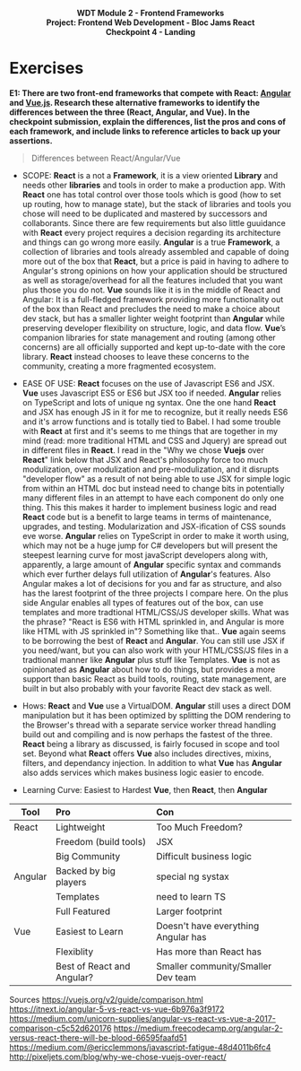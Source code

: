 <p style="text-align: center; font-weight:bold">WDT Module 2 - Frontend Frameworks<br>Project: Frontend Web Development - Bloc Jams React<br>Checkpoint 4 - Landing</p>

# Exercises
**E1: There are two front-end frameworks that compete with React: [Angular](https://angular.io/) and [Vue.js](https://vuejs.org/). Research these alternative frameworks to identify the differences between the three (React, Angular, and Vue). In the checkpoint submission, explain the differences, list the pros and cons of each framework, and include links to reference articles to back up your assertions.**

> Differences between React/Angular/Vue
* SCOPE:
**React** is a not a **Framework**, it is a view oriented **Library** and needs other **libraries** and tools in order to make a production app. With **React** one has total control over those tools which is good (how to set up routing, how to manage state), but the stack of libraries and tools you chose will need to be duplicated and mastered by successors and collaborants. Since there are few requirements but also little guuidance with **React** every project requires a decision regarding its architecture and things can go wrong more easily.
**Angular** is a true **Framework**, a collection of libraries and tools already assembled and capable of doing more out of the box that **React**, but a price is paid in having to adhere to Angular's strong opinions on how your application should be structured as well as storage/overhead for all the features included that you want plus those you do not.
**Vue** sounds like it is in the middle of React and Angular: It is a full-fledged framework providing more functionality out of the box than React and precludes the need to make a choice about dev stack, but has a smaller lighter weight footprint than **Angular**  while preserving developer flexibility on structure, logic, and data flow. **Vue**’s companion libraries for state management and routing (among other concerns) are all officially supported and kept up-to-date with the core library. **React** instead chooses to leave these concerns to the community, creating a more fragmented ecosystem.

* EASE OF USE: **React** focuses on the use of Javascript ES6 and JSX. **Vue** uses Javascript ES5 or ES6 but JSX too if needed. **Angular** relies on TypeScript and lots of unique ng syntax.
One the one hand **React** and JSX has enough JS in it for me to recognize, but it really needs ES6 and it's arrow functions and is totally tied to Babel. I had some trouble with **React** at first and it's seems to me things that are together in my mind (read: more traditional HTML and CSS and Jquery) are spread out in different files in **React**. I read in the "Why we chose **Vuejs** over **React**" link below that JSX and React's philosophy force too much modulization, over modulization and pre-modulization, and it disrupts "developer flow" as a result of not being able to use JSX for simple logic from within an HTML doc but instead need to change bits in potentially many different files in an attempt to have each component do only one thing. This this makes it harder to implement business logic and read **React** code but is a benefit to large teams in terms of maintenance, upgrades, and testing. Modularization and JSX-ification of CSS sounds eve worse.
**Angular** relies on TypeScript in order to make it worth using, which may not be a huge jump for C# developers but will present the steepest learning curve for most javaScript developers along with, apparently, a large amount of **Angular** specific syntax and commands which ever further delays full utilization of **Angular**'s features. Also Angular makes a lot of decisions for you and far as structure, and also has the larest footprint of the three projects I compare here.  On the plus side Angular enables all types of features out of the box, can use templates and more tradtional HTML/CSS/JS developer skills. What was the phrase? "React is ES6 with HTML sprinkled in, and Angular is more like HTML with JS sprinkled in"?  Something like that..
**Vue** again seems to be borrowing the best of **React** and **Angular**. You can still use JSX if you need/want, but you can also work with your HTML/CSS/JS files in a tradtional manner like **Angular** plus stuff like Templates. **Vue** is not as opinionated as **Angular** about how to do things, but provides a more support than basic React as build tools, routing, state management, are built in but also probably with your favorite React dev stack as well.
* Hows: **React** and **Vue** use a VirtualDOM. **Angular** still uses a direct DOM manipulation but it has been optimized by splitting the DOM rendering to the Browser's thread with a separate service worker thread handling build out and compiling and is now perhaps the fastest of the three. **React** being a library as discussed, is fairly focused in scope and tool set. Beyond what **React** offers **Vue** also includes directives, mixins, filters, and dependancy injection. In addition to what **Vue** has **Angular** also adds services which makes business logic easier to encode.
* Learning Curve: Easiest to Hardest **Vue**, then **React**, then **Angular**

| Tool          | Pro         |   Con   |
| ------------- |:------------|:--------|
| React         | Lightweight | Too Much Freedom? |
|               | Freedom (build tools) | JSX     |
|               | Big Community | Difficult business logic |
| Angular       | Backed by big players    | special ng systax |
|               | Templates   | need to learn TS |
|               | Full Featured            | Larger footprint |
| Vue           | Easiest to Learn | Doesn't have everything Angular has   |
|               | Flexiblity | Has more than React has        |
|               | Best of React and Angular? | Smaller community/Smaller Dev team  |

Sources
https://vuejs.org/v2/guide/comparison.html
https://itnext.io/angular-5-vs-react-vs-vue-6b976a3f9172
https://medium.com/unicorn-supplies/angular-vs-react-vs-vue-a-2017-comparison-c5c52d620176
https://medium.freecodecamp.org/angular-2-versus-react-there-will-be-blood-66595faafd51
https://medium.com/@ericclemmons/javascript-fatigue-48d4011b6fc4
http://pixeljets.com/blog/why-we-chose-vuejs-over-react/
